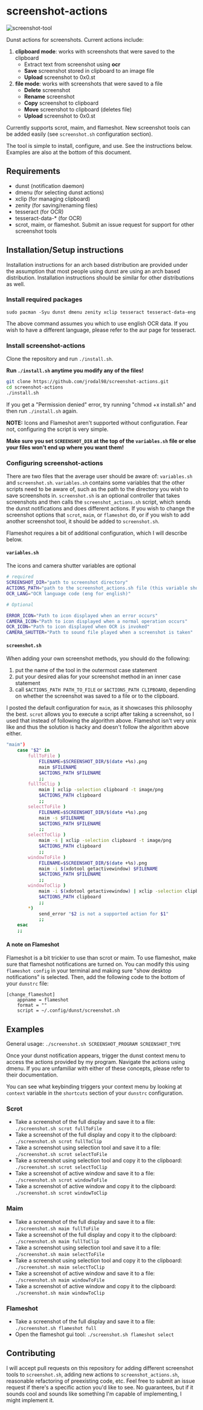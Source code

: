 # screenshot-actions

![screenshot-tool](https://user-images.githubusercontent.com/35352333/82405961-50555280-9a33-11ea-8240-b690555afc85.gif)

Dunst actions for screenshots. Current actions include:

1) **clipboard mode**: works with screenshots that were saved to the clipboard
    * Extract text from screenshot using **ocr**
    * **Save** screenshot stored in clipboard to an image file
    * **Upload** screenshot to 0x0.st
2) **file mode**: works with screenshots that were saved to a file
    * **Delete** screenshot
    * **Rename** screenshot
    * **Copy** screenshot to clipboard
    * **Move** screenshot to clipboard (deletes file)
    * **Upload** screenshot to 0x0.st

Currently supports scrot, maim, and flameshot. New screenshot tools can be added easily (see `screenshot.sh` configuration section).

The tool is simple to install, configure, and use. See the instructions below. Examples are also at the bottom of this document.

## Requirements

* dunst (notification daemon)
* dmenu (for selecting dunst actions)
* xclip (for managing clipboard)
* zenity (for saving/renaming files)
* tesseract (for OCR)
* tesseract-data-* (for OCR)
* scrot, maim, or flameshot. Submit an issue request for support for other screenshot tools

## Installation/Setup instructions

Installation instructions for an arch based distribution are provided under the assumption that most people using dunst are using an arch based distribution. Installation instructions should be similar for other distributions as well.

### Install required packages

`sudo pacman -Syu dunst dmenu zenity xclip tesseract tesseract-data-eng`

The above command assumes you which to use english OCR data. If you wish to have a different language, please refer to the aur page for tesseract.

### Install screenshot-actions

Clone the repository and run `./install.sh`.

**Run `./install.sh` anytime you modify any of the files!**

```bash
git clone https://github.com/jrodal98/screenshot-actions.git
cd screenshot-actions
./install.sh
```

If you get a "Permission denied" error, try running "chmod +x install.sh" and then run `./install.sh` again.

**NOTE:** Icons and Flameshot aren't supported without configuration. Fear not, configuring the script is very simple.

**Make sure you set `SCREENSHOT_DIR` at the top of the `variables.sh` file or else your files won't end up where you want them!**

### Configuring screenshot-actions

There are two files that the average user should be aware of: `variables.sh` and `screenshot.sh`. `variables.sh` contains some variables that the other scripts need to be aware of, such as the path to the directory you wish to save screenshots in. `screenshot.sh` is an optional controller that takes screenshots and then calls the `screenshot_actions.sh` script, which sends the dunst notifications and does different actions. If you wish to change the screenshot options that `scrot`, `maim`, or `flameshot` do, or if you wish to add another screenshot tool, it should be added to `screenshot.sh`.

Flameshot requires a bit of additional configuration, which I will describe below.

#### `variables.sh`

The icons and camera shutter variables are optional

```bash
# required
SCREENSHOT_DIR="path to screenshot directory"
ACTIONS_PATH="path to the screenshot_actions.sh file (this variable shouldn't have to be changed)"
OCR_LANG="OCR language code (eng for english)"

# Optional

ERROR_ICON="Path to icon displayed when an error occurs"
CAMERA_ICON="Path to icon displayed when a normal operation occurs"
OCR_ICON="Path to icon displayed when OCR is invoked"
CAMERA_SHUTTER="Path to sound file played when a screenshot is taken"
```

#### `screenshot.sh`

When adding your own screenshot methods, you should do the following:

1) put the name of the tool in the outermost case statement
2) put your desired alias for your screenshot method in an inner case statement
3) call `$ACTIONS_PATH PATH_TO_FILE` or `$ACTIONS_PATH CLIPBOARD`, depending on whether the screenshot was saved to a file or to the clipboard.

I posted the default configuration for `maim`, as it showcases this philosophy the best. `scrot` allows you to execute a script after taking a screenshot, so I used that instead of following the algorithm above. Flameshot isn't very unix like and thus the solution is hacky and doesn't follow the algorithm above either.


```bash
"maim")
    case "$2" in
        fullToFile )
            FILENAME=$SCREENSHOT_DIR/$(date +%s).png
            maim $FILENAME
            $ACTIONS_PATH $FILENAME
            ;;
        fullToClip )
            maim | xclip -selection clipboard -t image/png
            $ACTIONS_PATH clipboard
            ;;
        selectToFile )
            FILENAME=$SCREENSHOT_DIR/$(date +%s).png
            maim -s $FILENAME
            $ACTIONS_PATH $FILENAME
            ;;
        selectToClip )
            maim -s | xclip -selection clipboard -t image/png
            $ACTIONS_PATH clipboard
            ;;
        windowToFile )
            FILENAME=$SCREENSHOT_DIR/$(date +%s).png
            maim -i $(xdotool getactivewindow) $FILENAME
            $ACTIONS_PATH $FILENAME
            ;;
        windowToClip )
            maim -i $(xdotool getactivewindow) | xclip -selection clipboard -t image/png
            $ACTIONS_PATH clipboard
            ;;
        *)
            send_error "$2 is not a supported action for $1"
            ;;
    esac
    ;;
```

#### A note on Flameshot

Flameshot is a bit trickier to use than scrot or maim. To use flameshot, make sure that flameshot notifications are turned on. You can modify this using `flameshot config` in your terminal and making sure "show desktop notifications" is selected. Then, add the following code to the bottom of your `dunstrc` file:

```
[change_flameshot]
    appname = flameshot
    format = ""
    script = ~/.config/dunst/screenshot.sh
```

## Examples


General usage: `./screenshot.sh SCREENSHOT_PROGRAM SCREENSHOT_TYPE`

Once your dunst notification appears, trigger the dunst context menu to access the actions provided by my program. Navigate the actions using dmenu. If you are unfamiliar with either of these concepts, please refer to their documentation.

You can see what keybinding triggers your context menu by looking at `context` variable in the `shortcuts` section of your `dunstrc` configuration.

### Scrot

* Take a screenshot of the full display and save it to a file: `./screenshot.sh scrot fullToFile`
* Take a screenshot of the full display and copy it to the clipboard: `./screenshot.sh scrot fullToClip`
* Take a screenshot using selection tool and save it to a file: `./screenshot.sh scrot selectToFile`
* Take a screenshot using selection tool and copy it to the clipboard: `./screenshot.sh scrot selectToClip`
* Take a screenshot of active window and save it to a file: `./screenshot.sh scrot windowToFile`
* Take a screenshot of active window and copy it to the clipboard: `./screenshot.sh scrot windowToClip`

### Maim

* Take a screenshot of the full display and save it to a file: `./screenshot.sh maim fullToFile`
* Take a screenshot of the full display and copy it to the clipboard: `./screenshot.sh maim fullToClip`
* Take a screenshot using selection tool and save it to a file: `./screenshot.sh maim selectToFile`
* Take a screenshot using selection tool and copy it to the clipboard: `./screenshot.sh maim selectToClip`
* Take a screenshot of active window and save it to a file: `./screenshot.sh maim windowToFile`
* Take a screenshot of active window and copy it to the clipboard: `./screenshot.sh maim windowToClip`

### Flameshot

* Take a screenshot of the full display and save it to a file: `./screenshot.sh flameshot full`
* Open the flameshot gui tool: `./screenshot.sh flameshot select`

## Contributing

I will accept pull requests on this repository for adding different screenshot tools to `screenshot.sh`, adding new actions to `screenshot_actions.sh`, reasonable refactoring of preexisting code, etc. Feel free to submit an issue request if there's a specific action you'd like to see. No guarantees, but if it sounds cool and sounds like something I'm capable of implementing, I might implement it.

